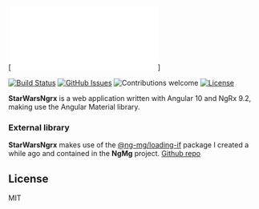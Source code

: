 [![StarWarsNgrx](https://github.com/bebeto84/star-wars-ngrx/blob/master/src/assets/images/logo.png)]

[![Build Status](https://travis-ci.org/klugjo/hexo-autolinker.svg?branch=master)](https://travis-ci.org/bebeto84/migflix)
[![GitHub Issues](https://img.shields.io/github/issues/bebeto84/migflix.svg)](https://github.com/bebeto84/migflix/issues)
![Contributions welcome](https://img.shields.io/badge/contributions-welcome-orange.svg)
[![License](https://img.shields.io/badge/license-MIT-blue.svg)](https://opensource.org/licenses/MIT)

**StarWarsNgrx** is a web application written with Angular 10 and NgRx 9.2, making use the Angular Material library.

### External library 
**StarWarsNgrx** makes use of the [@ng-mg/loading-if](https://www.npmjs.com/package/@ng-mg/loading-if) package I created a while ago and contained in the **NgMg** project. [Github repo](https://github.com/bebeto84/ng-mg/tree/master/libs/loading-if) 

License
----

MIT

